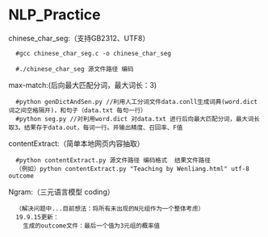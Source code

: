 # NLP_Practice

chinese_char_seg:（支持GB2312、UTF8）

      #gcc chinese_char_seg.c -o chinese_char_seg
      
      #./chinese_char_seg 源文件路径 编码

max-match:(后向最大匹配分词，最大词长：3)
      
      #python genDictAndSen.py //利用人工分词文件data.conll生成词典(word.dict 词之间空格隔开)，和句子（data.txt 每句一行）
      #python seg.py //对利用word.dict 对data.txt 进行后向最大匹配分词，最大词长取3。结果存于data.out，每词一行。并输出精度、召回率、F值

contentExtract:（简单本地网页内容抽取）

	  #python contentExtract.py 源文件路径 编码格式	结果文件路径
	  （例如）python contentExtract.py "Teaching by Wenliang.html" utf-8 outcome
	  
Ngram:（三元语言模型 coding）
 
	  （解决问题中...目前想法：将所有未出现的N元组作为一个整体考虑）
	  19.9.15更新：
		生成的outcome文件：最后一个值为3元组的概率值
		
	  
